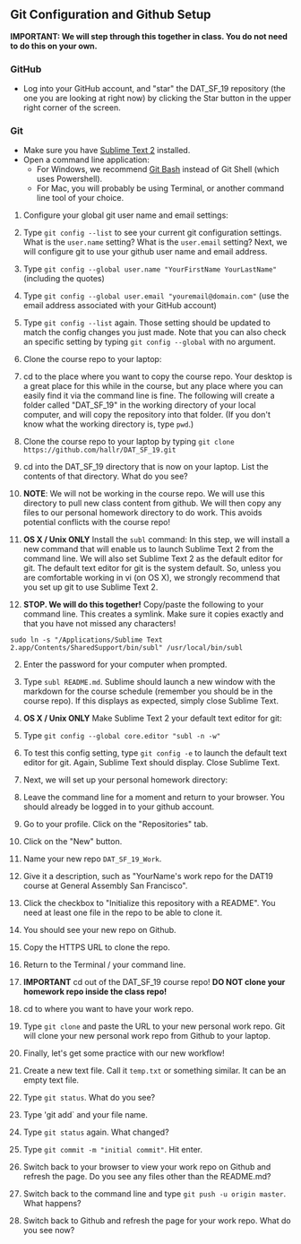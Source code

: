 ## Git Configuration and Github Setup

**IMPORTANT: We will step through this together in class. You do not need to do this on your own.**

### GitHub
* Log into your GitHub account, and "star" the DAT\_SF\_19 repository (the one you are looking at right now) by clicking the Star button in the upper right corner of the screen.

### Git
* Make sure you have [Sublime Text 2](http://www.sublimetext.com/2) installed.
* Open a command line application:
    * For Windows, we recommend [Git Bash](http://git-scm.com/download/win) instead of Git Shell (which uses Powershell).
    * For Mac, you will probably be using Terminal, or another command line tool of your choice.

1. Configure your global git user name and email settings:

  1. Type `git config --list` to see your current git configuration settings. What is the `user.name` setting? What is the `user.email` setting? Next, we will configure git to use your github user name and email address.
  2. Type `git config --global user.name "YourFirstName YourLastName"` (including the quotes)
  3. Type `git config --global user.email "youremail@domain.com"` (use the email address associated with your GitHub account)
  4. Type `git config --list` again. Those setting should be updated to match the config changes you just made. Note that you can also check an specific setting by typing `git config --global` with no argument.

2. Clone the course repo to your laptop:
  1. cd to the place where you want to copy the course repo. Your desktop is a great place for this while in the course, but any place where you can easily find it via the command line is fine. The following will create a folder called "DAT_SF_19" in the working directory of your local computer, and will copy the repository into that folder. (If you don't know what the working directory is, type `pwd`.)
  2. Clone the course repo to your laptop by typing `git clone https://github.com/hallr/DAT_SF_19.git`
  3. cd into the DAT_SF_19 directory that is now on your laptop. List the contents of that directory. What do you see?
  4. **NOTE**: We will not be working in the course repo. We will use this directory to pull new class content from github. We will then copy any files to our personal homework directory to do work. This avoids potential conflicts with the course repo!

3. **OS X / Unix ONLY** Install the `subl` command: In this step, we will install a new command that will enable us to launch Sublime Text 2 from the command line. We will also set Sublime Text 2 as the default editor for git. The default text editor for git is the system default. So, unless you are comfortable working in vi (on OS X), we strongly recommend that you set up git to use Sublime Text 2.
  1. **STOP. We will do this together!** Copy/paste the following to your command line. This creates a symlink. Make sure it copies exactly and that you have not missed any characters!

  ```sudo ln -s "/Applications/Sublime Text 2.app/Contents/SharedSupport/bin/subl" /usr/local/bin/subl```

  2. Enter the password for your computer when prompted.
  3. Type `subl README.md`. Sublime should launch a new window with the markdown for the course schedule (remember you should be in the course repo). If this displays as expected, simply close Sublime Text.

4. **OS X / Unix ONLY** Make Sublime Text 2 your default text editor for git:
  1. Type `git config --global core.editor "subl -n -w"`
  2. To test this config setting, type `git config -e` to launch the default text editor for git. Again, Sublime Text should display. Close Sublime Text.

5. Next, we will set up your personal homework directory:
  1. Leave the command line for a moment and return to your browser. You should already be logged in to your github account.
  2. Go to your profile. Click on the "Repositories" tab.
  3. Click on the "New" button.
  4. Name your new repo `DAT_SF_19_Work`.
  5. Give it a description, such as "YourName's work repo for the DAT19 course at General Assembly San Francisco".
  6. Click the checkbox to "Initialize this repository with a README". You need at least one file in the repo to be able to clone it.
  7. You should see your new repo on Github.
  8. Copy the HTTPS URL to clone the repo.
  9. Return to the Terminal / your command line.
  10. **IMPORTANT** cd out of the DAT_SF_19 course repo! **DO NOT clone your homework repo inside the class repo!**
  11. cd to where you want to have your work repo.
  12. Type `git clone` and paste the URL to your new personal work repo. Git will clone your new personal work repo from Github to your laptop.

6. Finally, let's get some practice with our new workflow!
  1. Create a new text file. Call it `temp.txt` or something similar. It can be an empty text file.
  2. Type `git status`. What do you see?
  3. Type 'git add` and your file name.
  4. Type `git status` again. What changed?
  5. Type `git commit -m "initial commit"`. Hit enter.
  6. Switch back to your browser to view your work repo on Github and refresh the page. Do you see any files other than the README.md?
  7. Switch back to the command line and type `git push -u origin master`. What happens?
  8. Switch back to Github and refresh the page for your work repo. What do you see now?


